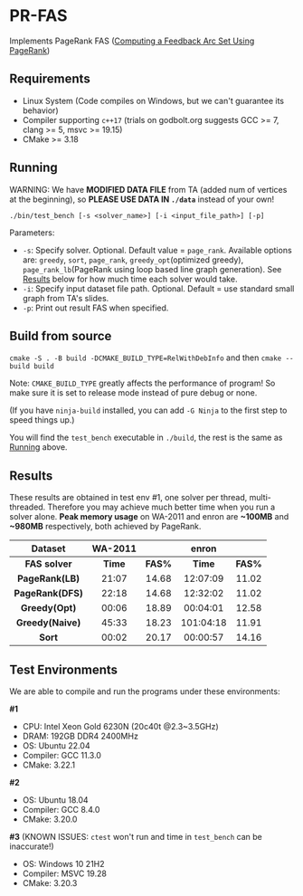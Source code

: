 # PR-FAS
Implements PageRank FAS ([Computing a Feedback Arc Set Using PageRank](https://doi.org/10.1007/978-3-031-22203-0_1))

## Requirements
- Linux System (Code compiles on Windows, but we can't guarantee its behavior)
- Compiler supporting `c++17` (trials on godbolt.org suggests GCC >= 7, clang >= 5, msvc >= 19.15)
- CMake >= 3.18

## Running

WARNING: We have **MODIFIED DATA FILE** from TA (added num of vertices at the beginning), so **PLEASE USE DATA IN `./data`** instead of your own!

`./bin/test_bench [-s <solver_name>] [-i <input_file_path>] [-p]`

Parameters:
- `-s`: Specify solver. Optional. Default value = `page_rank`. Available options are: `greedy`, `sort`, `page_rank`, `greedy_opt`(optimized greedy), `page_rank_lb`(PageRank using loop based line graph generation). See [Results](#results) below for how much time each solver would take.
- `-i`: Specify input dataset file path. Optional. Default = use standard small graph from TA's slides.
- `-p`: Print out result FAS when specified.

## Build from source
`cmake -S . -B build -DCMAKE_BUILD_TYPE=RelWithDebInfo` and then `cmake --build build`

Note: `CMAKE_BUILD_TYPE` greatly affects the performance of program! So make sure it is set to release mode instead of pure debug or none.

(If you have `ninja-build` installed, you can add `-G Ninja` to the first step to speed things up.)

You will find the `test_bench` executable in `./build`, the rest is the same as [Running](#running) above.

## Results
These results are obtained in test env #1, one solver per thread, multi-threaded. Therefore you may achieve much better time when you run a solver alone. **Peak memory usage** on WA-2011 and enron are **~100MB** and **~980MB** respectively, both achieved by PageRank.

|     **Dataset**    	|    **WA-2011**  	|                	|     **enron**     |                	|
|:----------------------:	|:-------------:	|:--------------:	|:-------------:	|:--------------:	|
|  **FAS solver**  	| **Time** 	| **FAS\%** 	| **Time** 	| **FAS\%** 	|
|  **PageRank(LB)** 	|     21:07     	|      14.68     	|    12:07:09   	|      11.02     	|
| **PageRank(DFS)** 	|     22:18     	|      14.68     	|    12:32:02   	|      11.02     	|
|  **Greedy(Opt)**  	|     00:06     	|      18.89     	|    00:04:01   	|      12.58     	|
|  **Greedy(Naive)**    |     45:33     	|      18.23     	|    101:04:18     	|      11.91       	|
|      **Sort**     	|     00:02     	|      20.17     	|    00:00:57   	|      14.16     	|

## Test Environments
We are able to compile and run the programs under these environments:

**#1**
- CPU: Intel Xeon Gold 6230N (20c40t @2.3~3.5GHz)
- DRAM: 192GB DDR4 2400MHz
- OS: Ubuntu 22.04
- Compiler: GCC 11.3.0
- CMake: 3.22.1

**#2**
- OS: Ubuntu 18.04
- Compiler: GCC 8.4.0
- CMake: 3.20.0

**#3** (KNOWN ISSUES: `ctest` won't run and time in `test_bench` can be inaccurate!)
- OS: Windows 10 21H2
- Compiler: MSVC 19.28
- CMake: 3.20.3
